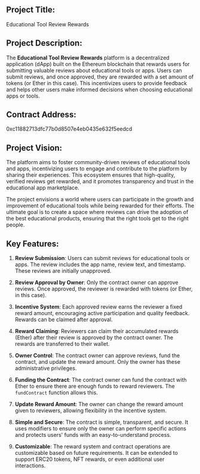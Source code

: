 

## Project Title:
Educational Tool Review Rewards

## Project Description:
The **Educational Tool Review Rewards** platform is a decentralized application (dApp) built on the Ethereum blockchain that rewards users for submitting valuable reviews about educational tools or apps. Users can submit reviews, and once approved, they are rewarded with a set amount of tokens (or Ether in this case). This incentivizes users to provide feedback and helps other users make informed decisions when choosing educational apps or tools.

## Contract Address:
0xc11882713dfc77b0d8507e4eb0435e632f5eedcd

## Project Vision:
The platform aims to foster community-driven reviews of educational tools and apps, incentivizing users to engage and contribute to the platform by sharing their experiences. This ecosystem ensures that high-quality, verified reviews get rewarded, and it promotes transparency and trust in the educational app marketplace.

The project envisions a world where users can participate in the growth and improvement of educational tools while being rewarded for their efforts. The ultimate goal is to create a space where reviews can drive the adoption of the best educational products, ensuring that the right tools get to the right people.

## Key Features:

1. **Review Submission**: Users can submit reviews for educational tools or apps. The review includes the app name, review text, and timestamp. These reviews are initially unapproved.

2. **Review Approval by Owner**: Only the contract owner can approve reviews. Once approved, the reviewer is rewarded with tokens (or Ether, in this case).

3. **Incentive System**: Each approved review earns the reviewer a fixed reward amount, encouraging active participation and quality feedback. Rewards can be claimed after approval.

4. **Reward Claiming**: Reviewers can claim their accumulated rewards (Ether) after their review is approved by the contract owner. The rewards are transferred to their wallet.

5. **Owner Control**: The contract owner can approve reviews, fund the contract, and update the reward amount. Only the owner has these administrative privileges.

6. **Funding the Contract**: The contract owner can fund the contract with Ether to ensure there are enough funds to reward reviewers. The `fundContract` function allows this.

7. **Update Reward Amount**: The owner can change the reward amount given to reviewers, allowing flexibility in the incentive system.

8. **Simple and Secure**: The contract is simple, transparent, and secure. It uses modifiers to ensure only the owner can perform specific actions and protects users' funds with an easy-to-understand process.

9. **Customizable**: The reward system and contract operations are customizable based on future requirements. It can be extended to support ERC20 tokens, NFT rewards, or even additional user interactions.





